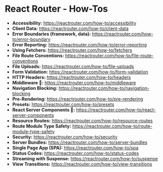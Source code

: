 # React Router - How-Tos

- **Accessibility:** https://reactrouter.com/how-to/accessibility
- **Client Data:** https://reactrouter.com/how-to/client-data
- **Error Boundaries (framework, data):** https://reactrouter.com/how-to/error-boundary
- **Error Reporting:** https://reactrouter.com/how-to/error-reporting
- **Using Fetchers:** https://reactrouter.com/how-to/fetchers
- **File Route Conventions:** https://reactrouter.com/how-to/file-route-conventions
- **File Uploads:** https://reactrouter.com/how-to/file-uploads
- **Form Validation:** https://reactrouter.com/how-to/form-validation
- **HTTP Headers:** https://reactrouter.com/how-to/headers
- **Middleware 🧪:** https://reactrouter.com/how-to/middleware
- **Navigation Blocking:** https://reactrouter.com/how-to/navigation-blocking
- **Pre-Rendering:** https://reactrouter.com/how-to/pre-rendering
- **Presets:** https://reactrouter.com/how-to/presets
- **React Server Components 🧪:** https://reactrouter.com/how-to/react-server-components
- **Resource Routes:** https://reactrouter.com/how-to/resource-routes
- **Route Module Type Safety:** https://reactrouter.com/how-to/route-module-type-safety
- **Security:** https://reactrouter.com/how-to/security
- **Server Bundles:** https://reactrouter.com/how-to/server-bundles
- **Single Page App (SPA):** https://reactrouter.com/how-to/spa
- **Status Codes:** https://reactrouter.com/how-to/status-codes
- **Streaming with Suspense:** https://reactrouter.com/how-to/suspense
- **View Transitions:** https://reactrouter.com/how-to/view-transitions
